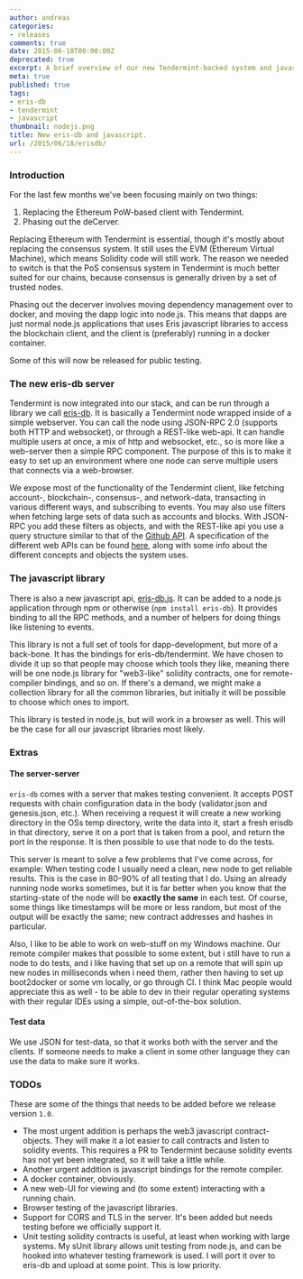 ```yaml
---
author: andreas
categories:
- releases
comments: true
date: 2015-06-18T00:00:00Z
deprecated: true
excerpt: A brief overview of our new Tendermint-backed system and javascript api.
meta: true
published: true
tags:
- eris-db
- tendermint
- javascript
thumbnail: nodejs.png
title: New eris-db and javascript.
url: /2015/06/18/erisdb/
---
```





### Introduction

For the last few months we've been focusing mainly on two things:

1. Replacing the Ethereum PoW-based client with Tendermint.
2. Phasing out the deCerver.

Replacing Ethereum with Tendermint is essential, though it's mostly about replacing the consensus system. It still uses the EVM (Ethereum Virtual Machine), which means Solidity code will still work. The reason we needed to switch is that the PoS consensus system in Tendermint is much better suited for our chains, because consensus is generally driven by a set of trusted nodes.

Phasing out the decerver involves moving dependency management over to docker, and moving the dapp logic into node.js. This means that dapps are just normal node.js applications that uses Eris javascript libraries to access the blockchain client, and the client is (preferably) running in a docker container.

Some of this will now be released for public testing.

### The new eris-db server

Tendermint is now integrated into our stack, and can be run through a library we call [eris-db](https://github.com/monax/eris-db). It is basically a Tendermint node wrapped inside of a simple webserver. You can call the node using JSON-RPC 2.0 (supports both HTTP and websocket), or through a REST-like web-api. It can handle multiple users at once, a mix of http and websocket, etc., so is more like a web-server then a simple RPC component. The purpose of this is to make it easy to set up an environment where one node can serve multiple users that connects via a web-browser.

We expose most of the functionality of the Tendermint client, like fetching account-, blockchain-, consensus-, and network-data, transacting in various different ways, and subscribing to events. You may also use filters when fetching large sets of data such as accounts and blocks. With JSON-RPC you add these filters as objects, and with the REST-like api you use a query structure similar to that of the [Github API](https://help.github.com/articles/search-syntax/). A specification of the different web APIs can be found [here](https://github.com/monax/burrow/), along with some info about the different concepts and objects the system uses.

### The javascript library

There is also a new javascript api, [eris-db.js](https://github.com/monax/eris-db.js). It can be added to a node.js application through npm or otherwise (`npm install eris-db`). It provides binding to all the RPC methods, and a number of helpers for doing things like listening to events.

This library is not a full set of tools for dapp-development, but more of a back-bone. It has the bindings for eris-db/tendermint. We have chosen to divide it up so that people may choose which tools they like, meaning there will be one node.js library for "web3-like" solidity contracts, one for remote-compiler bindings, and so on. If there's a demand, we might make a collection library for all the common libraries, but initially it will be possible to choose which ones to import.

This library is tested in node.js, but will work in a browser as well. This will be the case for all our javascript libraries most likely.

### Extras

#### The server-server

`eris-db` comes with a server that makes testing convenient. It accepts POST requests with chain configuration data in the body (validator.json and genesis.json, etc.). When receiving a request it will create a new working directory in the OSs temp directory, write the data into it, start a fresh erisdb in that directory, serve it on a port that is taken from a pool, and return the port in the response. It is then possible to use that node to do the tests.

This server is meant to solve a few problems that I've come across, for example: When testing code I usually need a clean, new node to get reliable results. This is the case in 80-90% of all testing that I do. Using an already running node works sometimes, but it is far better when you know that the starting-state of the node will be **exactly the same** in each test. Of course, some things like timestamps will be more or less random, but most of the output will be exactly the same; new contract addresses and hashes in particular.

Also, I like to be able to work on web-stuff on my Windows machine. Our remote compiler makes that possible to some extent, but i still have to run a node to do tests, and i like having that set up on a remote that will spin up new nodes in milliseconds when i need them, rather then having to set up boot2docker or some vm locally, or go through CI. I think Mac people would appreciate this as well - to be able to dev in their regular operating systems with their regular IDEs using a simple, out-of-the-box solution.

#### Test data

We use JSON for test-data, so that it works both with the server and the clients. If someone needs to make a client in some other language they can use the data to make sure it works.

### TODOs

These are some of the things that needs to be added before we release version `1.0`.

- The most urgent addition is perhaps the web3 javascript contract-objects. They will make it a lot easier to call contracts and listen to solidity events. This requires a PR to Tendermint because solidity events has not yet been  integrated, so it will take a little while.
- Another urgent addition is javascript bindings for the remote compiler.
- A docker container, obviously.
- A new web-UI for viewing and (to some extent) interacting with a running chain.
- Browser testing of the javascript libraries.
- Support for CORS and TLS in the server. It's been added but needs testing before we officially support it.
- Unit testing solidity contracts is useful, at least when working with large systems. My sUnit library allows unit testing from node.js, and can be hooked into whatever testing framework is used. I will port it over to eris-db and upload at some point. This is low priority.
